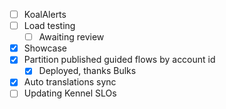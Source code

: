 * [ ] KoalAlerts
* [ ] Load testing
  * [ ] Awaiting review
* [x] Showcase
* [x] Partition published guided flows by account id
  * [x] Deployed, thanks Bulks
* [x] Auto translations sync
* [ ] Updating Kennel SLOs
